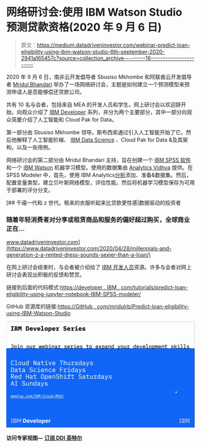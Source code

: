 # 网络研讨会:使用 IBM Watson Studio 预测贷款资格(2020 年 9 月 6 日)

> 原文：<https://medium.datadriveninvestor.com/webinar-predict-loan-eligibility-using-ibm-watson-studio-6th-september-2020-2941a165457c?source=collection_archive---------16----------------------->

2020 年 9 月 6 日，南非云开发倡导者 Sbusiso Mkhombe 和阿联酋云开发倡导者 [Mridul Bhandari](https://medium.com/u/843b501ef781?source=post_page-----2941a165457c--------------------------------) 举办了一场网络研讨会，主题是如何建立一个预测模型来预测申请人是否能够偿还贷款公司。

共有 10 名与会者，包括来自 MEA 的开发人员和学生。网上研讨会以欢迎辞开始，向观众介绍了 [IBM Developer](https://medium.com/u/262975298e3a?source=post_page-----2941a165457c--------------------------------) 系列，并分为两个主要部分，其中一部分向观众简要介绍了人工智能和 Cloud Pak for Data。

第一部分由 Sbusiso Mkhombe 领导。斯布西索通过引入人工智能开始了它。然后他解释了人工智能阶梯、 [IBM Data Science](https://medium.com/u/65869e402efe?source=post_page-----2941a165457c--------------------------------) 、Cloud Pak for Data &及其架构，以及一些用例。

网络研讨会的第二部分由 Mridul Bhandari 主持，旨在创建一个 [IBM SPSS 软件](https://medium.com/u/11a7e3e45e5?source=post_page-----2941a165457c--------------------------------)和一个 [IBM Watson](https://medium.com/u/368d6fdd39f?source=post_page-----2941a165457c--------------------------------) 机器学习模型。使用的数据集由 [Analytics Vidhya](https://medium.com/u/d346391a83fb?source=post_page-----2941a165457c--------------------------------) 提供。在 SPSS Modeler 中，首先，使用 IBM Analytics[分析](https://medium.com/u/712bf3892bd1?source=post_page-----2941a165457c--------------------------------)添加、准备&数据集。然后，配置变量类型，建立贝叶斯网络模型，评估性能。然后将机器学习模型保存为可用于部署的评分分支。

[](https://www.datadriveninvestor.com/2020/04/28/millennials-and-generation-z-a-rented-dress-sounds-sexier-than-a-loan/) [## 千禧一代和 z 世代。租来的衣服听起来比贷款更性感|数据驱动的投资者

### 随着年轻消费者对分享或租赁商品和服务的偏好超过购买，全球商业正在…

www.datadriveninvestor.com](https://www.datadriveninvestor.com/2020/04/28/millennials-and-generation-z-a-rented-dress-sounds-sexier-than-a-loan/) 

在网上研讨会结束时，与会者被介绍给了 [IBM 开发人员](https://medium.com/u/262975298e3a?source=post_page-----2941a165457c--------------------------------)资源。许多与会者对网上研讨会表现出积极的反馈和赞赏。

链接到后面的代码模式:[https://developer . IBM . com/tutorials/predict-loan-eligibility-using-jupyter-notebook-IBM-SPSS-modeler/](https://developer.ibm.com/tutorials/predict-loan-eligibility-using-jupyter-notebook-ibm-spss-modeler/)

GitHub 资源库的链接:[https://GitHub . com/mridulrb/Predict-loan-eligibility-using-IBM-Watson-Studio](https://github.com/mridulrb/Predict-loan-eligibility-using-IBM-Watson-Studio)

![](img/3e688afbafe2d87fbb6196e5281f7fce.png)

**访问专家视图—** [**订阅 DDI 英特尔**](https://datadriveninvestor.com/ddi-intel)